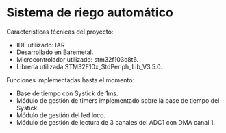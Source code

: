 # Sistema de riego automático

Características técnicas del proyecto: 
 - IDE utilizado: IAR
 - Desarrollado en Baremetal.
 - Microcontrolador utilizado: stm32f103c8t6.
 - Librería utilizada:STM32F10x_StdPeriph_Lib_V3.5.0.

Funciones implementadas hasta el momento:
- Base de tiempo con Systick de 1ms.
- Módulo de gestión de timers implementado sobre la base de tiempo del Systick.
- Módulo de gestión del led loco.
- Módulo de gestión de lectura de 3 canales del ADC1 con DMA canal 1.
